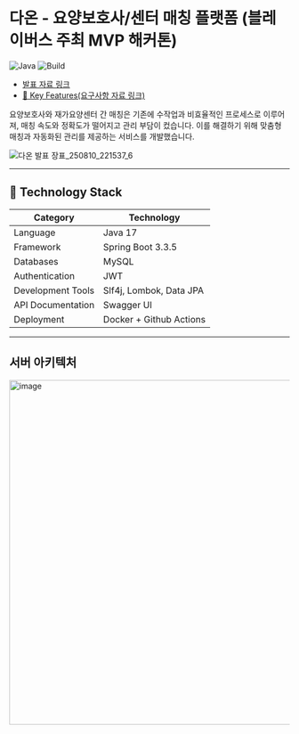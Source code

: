 ﻿# 다온 - 요양보호사/센터 매칭 플랫폼 (블레이버스 주최 MVP 해커톤)
![Java](https://img.shields.io/badge/java-17%2B-blue.svg)
![Build](https://img.shields.io/badge/build-Gradle-success.svg)


- [발표 자료 링크](https://drive.google.com/file/d/1ap11J0lIuGU7iRaUYrm4kXHxXNZo4qI_/view?usp=sharing)
- [🔑 Key Features(요구사항 자료 링크)](https://docs.google.com/spreadsheets/d/115NzmD54MQBaKux3LJhJyNsIxyQ6yn_baukP3rYGaro/edit?usp=sharing)

요양보호사와 재가요양센터 간 매칭은 기존에 수작업과 비효율적인 프로세스로 이루어져, 매칭 속도와 정확도가 떨어지고 관리 부담이 컸습니다. 이를 해결하기 위해 맞춤형 매칭과 자동화된 관리를 제공하는 서비스를 개발했습니다.

![다온 발표 장표_250810_221537_6](https://github.com/user-attachments/assets/1c9d2669-4d6a-488f-8a52-db5fa83019a5)



---
## 📝 Technology Stack

| Category            | Technology                               |
|---------------------|------------------------------------------|
| Language            | Java 17                   |
| Framework           | Spring Boot 3.3.5              |
| Databases           | MySQL                      |
| Authentication      | JWT                      |
| Development Tools   | Slf4j, Lombok, Data JPA         |
| API Documentation   | Swagger UI                |
| Deployment          | Docker + Github Actions      | 

---
## 서버 아키텍처
<img width="1258" height="619" alt="image" src="https://github.com/user-attachments/assets/68ca9abe-e414-4c96-9732-a4307ea5a796" />
